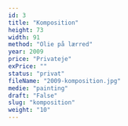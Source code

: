 ```yaml
---
id: 3
title: "Komposition"
height: 73
width: 91
method: "Olie på lærred"
year: 2009
price: "Privateje"
exPrice: ""
status: "privat"
fileName: "2009-komposition.jpg"
medie: "painting"
draft: "False"
slug: "komposition"
weight: "10"
---
```

